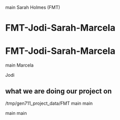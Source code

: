  main
Sarah Holmes (FMT)

# FMT-Jodi-Sarah-Marcela

# FMT-Jodi-Sarah-Marcela
main
Marcela


Jodi
## what we are doing our project on
/tmp/gen711_project_data/FMT
 main
main

 main
main
